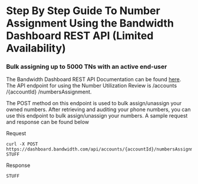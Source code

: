 # Step By Step Guide To Number Assignment Using the Bandwidth Dashboard REST API (Limited Availability)

### Bulk assigning up to 5000 TNs with an active end-user

The Bandwidth Dashboard REST API Documentation can be found [here](../apiReference.md). The API endpoint for using the Number Utilization Review is /accounts /{accountId} /numbersAssignment.

The POST method on this endpoint is used to bulk assign/unassign your owned numbers. After retrieving and auditing your phone numbers, you can use this endpoint to bulk assign/unassign your numbers. A sample request and response can be found below

Request
```
curl -X POST https://dashboard.bandwidth.com/api/accounts/{accountId}/numbersAssignment STUFF
```

Response
```
STUFF
```
